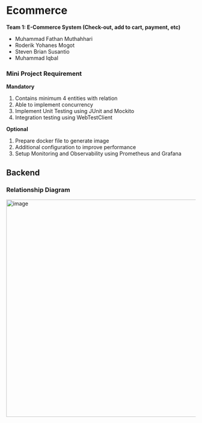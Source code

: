 # Ecommerce

**Team 1: E-Commerce System (Check-out, add to cart, payment, etc)**

- Muhammad Fathan Muthahhari
- Roderik Yohanes Mogot
- Steven Brian Susantio
- Muhammad Iqbal

### Mini Project Requirement

**Mandatory**

1. Contains minimum 4 entities with relation 
2. Able to implement concurrency
3. Implement Unit Testing using JUnit and Mockito
4. Integration testing using WebTestClient

**Optional**
1. Prepare docker file to generate image
2. Additional configuration to improve performance
3. Setup Monitoring and Observability using Prometheus and Grafana


## Backend

### Relationship Diagram

<img width="578" alt="image" src="https://github.com/user-attachments/assets/c2b7570c-f105-4fc5-bfb8-4b9960bf1864" />
